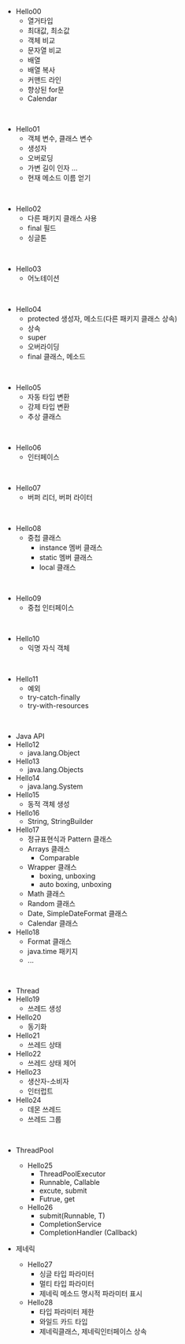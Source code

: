 - Hello00
    - 열거타입
    - 최대값, 최소값
    - 객체 비교
    - 문자열 비교
    - 배열
    - 배열 복사
    - 커맨드 라인
    - 향상된 for문
    - Calendar

<br>

- Hello01
    - 객체 변수, 클래스 변수
    - 생성자
    - 오버로딩
    - 가변 길이 인자 ...
    - 현재 메소드 이름 얻기

<br>

- Hello02
    - 다른 패키지 클래스 사용
    - final 필드
    - 싱글톤

<br>

- Hello03
    - 어노테이션

<br>

- Hello04
    - protected 생성자, 메소드(다른 패키지 클래스 상속)
    - 상속
    - super
    - 오버라이딩
    - final 클래스, 메소드

<br>    

- Hello05
    - 자동 타입 변환
    - 강제 타입 변환
    - 추상 클래스
    
<br>

- Hello06
    - 인터페이스
    
<br>

- Hello07
    - 버퍼 리더, 버퍼 라이터

<br>

- Hello08
    - 중첩 클래스
        - instance 멤버 클래스
        - static 멤버 클래스
        - local 클래스
    
<br>

- Hello09
    - 중첩 인터페이스

<br>

- Hello10
    - 익명 자식 객체

<br>

- Hello11
    - 예외
    - try-catch-finally
    - try-with-resources

<br>

- Java API
- Hello12
    - java.lang.Object
- Hello13
    - java.lang.Objects
- Hello14
    - java.lang.System
- Hello15
    - 동적 객체 생성
- Hello16
    - String, StringBuilder
- Hello17
    - 정규표현식과 Pattern 클래스
    - Arrays 클래스
        - Comparable
    - Wrapper 클래스
        - boxing, unboxing
        - auto boxing, unboxing
    - Math 클래스
    - Random 클래스
    - Date, SimpleDateFormat 클래스
    - Calendar 클래스
- Hello18
    - Format 클래스
    - java.time 패키지
    - ...

<br>

- Thread
- Hello19
    - 쓰레드 생성
- Hello20
    - 동기화
- Hello21
    - 쓰레드 상태
- Hello22 
    - 쓰레드 상태 제어
- Hello23
    - 생산자-소비자
    - 인터럽트
- Hello24
    - 데몬 쓰레드
    - 쓰레드 그룹

<br>

- ThreadPool
    - Hello25
        - ThreadPoolExecutor
        - Runnable, Callable
        - excute, submit
        - Futrue, get
    - Hello26
        - submit(Runnable, T)
        - CompletionService
        - CompletionHandler (Callback)
        

- 제네릭
    - Hello27
        - 싱글 타입 파라미터
        - 멀티 타입 파라미터
        - 제네릭 메소드 명시적 파라미터 표시
    - Hello28
        - 타입 파라미터 제한
        - 와일드 카드 타입
        - 제네릭클래스, 제네릭인터페이스 상속

